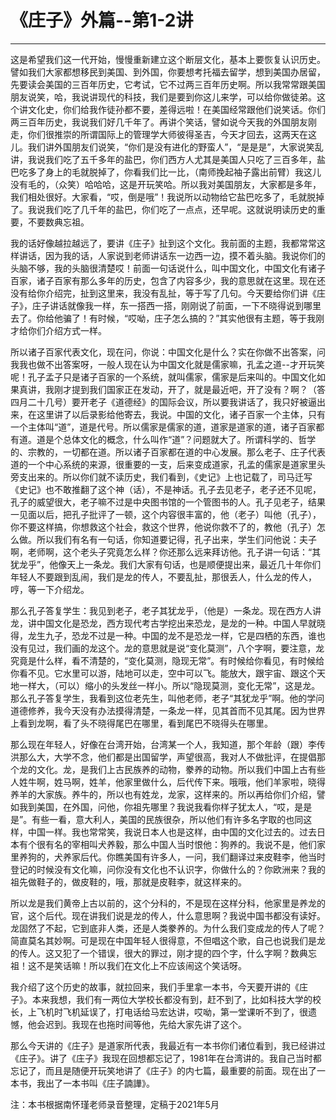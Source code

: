 # 《庄子》外篇--第1-2讲

------

这是希望我们这一代开始，慢慢重新建立这个断层文化，基本上要恢复认识历史。譬如我们大家都想移民到美国、到外国，你要想考托福去留学，想到美国办居留，先要读会美国的三百年历史，它考试，它不过两三百年历史啊。所以我常常跟美国朋友说笑，哈，我说讲现代的科技，我们是要到你这儿来学，可以给你做徒弟。这个讲文化史，你们给我作徒孙都不要，差得远啦！在美国经常跟他们说笑话。你们两三百年历史，我说我们好几千年了。再讲个笑话，譬如说今天我的外国朋友刚走，你们很推崇的所谓国际上的管理学大师彼得圣吉，今天才回去，这两天在这儿。我们讲外国朋友们说笑，“你们是没有进化的野蛮人”，“是是是”，大家说笑乱讲，我说我们吃了五千多年的盐巴，你们西方人尤其是美国人只吃了三百多年，盐巴吃多了身上的毛就脱掉了，你看我们比一比，（南师挽起袖子露出前臂）我这儿没有毛的，（众笑）哈哈哈，这是开玩笑哈。所以我对美国朋友，大家都是多年，我们相处很好。大家看，“哎，倒是哦”！我说所以动物给它盐巴吃多了，毛就脱掉了。我说我们吃了几千年的盐巴，你们吃了一点点，还早呢。这就说明读历史的重要，不要数典忘祖。

我的话好像越拉越远了，要讲《庄子》扯到这个文化。我前面的主题，我都常常这样讲话，因为我的话，人家说到老师讲话东一边西一边，摸不着头脑。我说你们的头脑不够，我的头脑很清楚哎！前面一句话说什么，叫中国文化，中国文化有诸子百家，诸子百家有那么多年的历史，包含了内容多少，我的意思就在这里。现在还没有给你介绍完，扯到这里来，我没有乱扯，等于写了几句。今天要给你们讲《庄子》，庄子讲话就像我一样，东一搭西一搭，刚刚说了前面，一下不晓得说到哪里去了。你给他骗了！有时候，“哎呦，庄子怎么搞的？”其实他很有主题，等于我刚才给你们介绍方式一样。

所以诸子百家代表文化，现在问，你说：中国文化是什么？实在你做不出答案，问我我也做不出答案呀，一般人现在认为中国文化就是儒家嘛，孔孟之道--才开玩笑呢！孔子孟子只是诸子百家的一个系统，就叫儒家，儒家是后来叫的。中国文化如果真讲，我刚才提到我们国家正在发动，开了，就是最近吧，开了没有？啊？（答四月二十几号）要开老子《道德经》的国际会议，所以要我讲话了，我只好被逼出来，在这里讲了以后录影给他寄去，我说。中国的文化，诸子百家一个主体，只有一个主体叫“道”，道是代号。所以儒家是儒家的道，道家是道家的道，诸子百家都有道。道是个总体文化的概念，什么叫作“道”？问题就大了。所谓科学的、哲学的、宗教的，一切都在道。所以诸子百家都在道的中心发展。那么老子、庄子代表道的一个中心系统的来源，很重要的一支，后来变成道家，孔孟的儒家是道家里头旁支出来的。所以你们就不读历史，我们看到，《史记》上也记载了，司马迁写《史记》也不敢推翻了这个神（话），不是神话。孔子去见老子，老子还不见呢，孔子的威望很大，老子嘛不过是中央图书馆的一个管图书的人。孔子见老子，结果一见面以后，把孔子批评了一顿，这个内容很丰富的，他（老子）叫他（孔子），你不要这样搞，你想救这个社会，救这个世界，他说你救不了的，教他（孔子）怎么做。所以我们有名有一句话，你知道要记得，孔子出来，学生们问他说：夫子啊，老师啊，这个老头子究竟怎么样？你还那么远来拜访他。孔子讲一句话：“其犹龙乎”，他像天上一条龙。我们大家有句话，也是顺便提出来，最近几十年你们年轻人不要跟到乱闹，我们是龙的传人，不要乱扯，那很丢人，什么龙的传人，哼，等一下介绍龙。

那么孔子答复学生：我见到老子，老子其犹龙乎，（他是）一条龙。现在西方人讲龙，讲中国文化是恐龙，西方现代考古学挖出来恐龙，是龙的一种。中国人早就晓得，龙生九子，恐龙不过是一种。中国的龙不是恐龙一样，它是四栖的东西，谁也没有见过，我们画的龙这个。龙的意思就是说“变化莫测”，八个字啊，要注意，龙究竟是什么样，看不清楚的，“变化莫测，隐现无常”。有时候给你看见，有时候给你看不见。它水里可以游，陆地可以走，空中可以飞。能放大，跟宇宙、跟这个天地一样大，（可以）缩小的头发丝一样小。所以“隐现莫测，变化无常”，这是龙。那么孔子答复学生，我看到这位老先生，叫他老师，老子“其犹龙乎”啊。他的学问道德修养，我今天没有办法摸得清楚，一条龙一样，见其首而不见其尾。因为世界上看到龙啊，看了头不晓得尾巴在哪里，看到尾巴不晓得头在哪里。

那么现在年轻人，好像在台湾开始，台湾某一个人，我知道，那个年龄（跟）李传洪那么大，大学不念，他们都是出国留学，声望很高，我对人不做批评，在提倡那个龙的文化。龙，是我们上古民族养的动物，豢养的动物。所以我们中国上古有些人姓牛啊，姓马啊，姓羊，他家里做什么，后代传下来。哦哦，他们羊家啦，晓得养羊的大家族。养牛的，所以也有姓龙，龙家，这样来的。所以再给你们介绍，譬如我到美国，在外国，问他，你祖先哪里？我说我看你样子犹太人，“哎，是是是”。有些一看，意大利人，美国的民族很杂，所以他们有许多名字取的也同这样，中国一样。我也常常笑，我说日本人也是这样，由中国的文化过去的。过去日本有个很有名的宰相叫犬养毅，那么中国人当时恨他：狗养的。我说不是，他们家里养狗的，犬养家后代。你瞧美国有许多人，一问，我们翻译过来皮鞋李，他当时登记的时候没有文化嘛，问你没有文化也不认识字，你做什么的？你欧洲来？我的祖先做鞋子的，做皮鞋的，哦，那就是皮鞋李，就这样来的。

所以龙是我们黄帝上古以前的，这个分科的，不是现在这样分科，他家里是养龙的官，这个后代。现在讲我们说是龙的传人，什么意思啊？我说中国书都没有读好。龙固然了不起，它到底非人类，还是人类豢养的。为什么我们变成龙的传人了呢？简直莫名其妙啊。可是现在中国年轻人很得意，不但唱这个歌，自己也说我们是龙的传人。这又犯了一个错误，很大的罪过，刚才提的四个字，什么字啊？数典忘祖！这不是笑话嘛！所以我们在文化上不应该闹这个笑话呀。

我介绍了这个历史的故事，就拉回来，我们手里拿一本书，今天要开讲的《庄子》。本来我想，我们有一两位大学校长都没有到，赶不到了，比如科技大学的校长，上飞机时飞机延误了，打电话给马宏达讲，哎呦，第一堂课听不到了，很遗憾，他会迟到。我现在也拖时间等他，先给大家先讲了这个。

那么今天讲的《庄子》是道家所代表，我最近有一本书你们诸位看到，我已经讲过《庄子》。讲了《庄子》我现在回想都忘记了，1981年在台湾讲的。我自己当时都忘记了，而且是随便开玩笑地讲了《庄子》的内七篇，最重要的前面。现在出了一本书，我出了一本书叫《庄子諵譁》。

注：本书根据南怀瑾老师录音整理，定稿于2021年5月